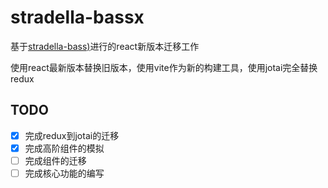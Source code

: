 # stradella-bassx

基于[stradella-bass)](https://github.com/freshly-pressed-trousers/stradella-bass)进行的react新版本迁移工作

使用react最新版本替换旧版本，使用vite作为新的构建工具，使用jotai完全替换redux

## TODO

- [x] 完成redux到jotai的迁移
- [x] 完成高阶组件的模拟
- [ ] 完成组件的迁移
- [ ] 完成核心功能的编写
